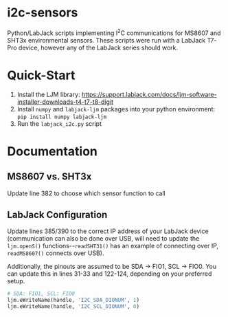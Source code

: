 # i2c-sensors
Python/LabJack scripts implementing I<sup>2</sup>C communications for MS8607 and SHT3x
environmental sensors. These scripts were run with a LabJack T7-Pro device,
however any of the LabJack series should work.

# Quick-Start
1. Install the LJM library:
https://support.labjack.com/docs/ljm-software-installer-downloads-t4-t7-t8-digit
2. Install `numpy` and `labjack-ljm` packages into your python environment:
`pip install numpy labjack-ljm`
3. Run the `labjack_i2c.py` script

# Documentation
## MS8607 vs. SHT3x
Update line 382 to choose which sensor function to call

## LabJack Configuration
Update lines 385/390 to the correct IP address of your LabJack device
(communication can also be done over USB, will need to update the `ljm.openS()`
functions--`readSHT31()` has an example of connecting over IP, `readMS8607()`
connects over USB).

Additionally, the pinouts are assumed to be SDA -> FIO1, SCL -> FIO0. You can
update this in lines 31-33 and 122-124, depending on your preferred setup.

```python
# SDA: FIO1, SCL: FIO0
ljm.eWriteName(handle, 'I2C_SDA_DIONUM', 1)
ljm.eWriteName(handle, 'I2C_SCL_DIONUM', 0)
```

